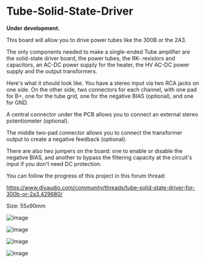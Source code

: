 # Tube-Solid-State-Driver

<b>Under development.</b>

This board will allow you to drive power tubes like the 300B or the 2A3.

The only components needed to make a single-ended Tube amplifier are the solid-state driver board, the power tubes, the RK- resistors and capacitors, an AC-DC power supply for the heater, the HV AC-DC power supply and the output transformers.

Here's what it should look like. You have a stereo input via two RCA jacks on one side. On the other side, two connectors for each channel, with one pad for B+, one for the tube grid, one for the negative BIAS (optional), and one for GND.

A central connector under the PCB allows you to connect an external stereo potentiometer (optional).

The middle two-pad connector allows you to connect the transformer output to create a negative feedback (optional).

There are also two jumpers on the board: one to enable or disable the negative BIAS, and another to bypass the filtering capacity at the circuit's input if you don't need DC protection.

You can follow the progress of this project in this forum thread:

https://www.diyaudio.com/community/threads/tube-solid-state-driver-for-300b-or-2a3.429680/

Size: 55x90mm

![Image](https://github.com/user-attachments/assets/88af9366-d703-41a0-9672-bc931fb8bf2b)

![Image](https://github.com/user-attachments/assets/fa24e9d0-c3a2-49e3-b08e-15e65739397c)

![Image](https://github.com/user-attachments/assets/583c1255-d42d-44bc-b295-bd916c4631e4)

![Image](https://github.com/user-attachments/assets/9e58c306-051c-4802-bd7d-f6306eeddc03)

